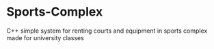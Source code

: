 # Sports-Complex
C++ simple system for renting courts and equipment in sports complex made for university classes
